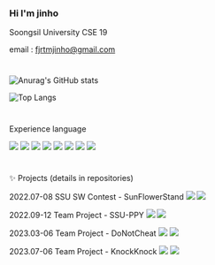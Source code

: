 ### Hi I'm jinho
Soongsil University CSE 19

email : fjrtmjinho@gmail.com
#
![Anurag's GitHub stats](https://github-readme-stats.vercel.app/api?username=fprtmjinho&show_icons=true&theme=github_dark)

![Top Langs](https://github-readme-stats.vercel.app/api/top-langs/?username=fprtmjinho&layout=compact&theme=github_dark)
#
Experience language

<img src="https://img.shields.io/badge/C-skyblue?style=flat&logo=C&logoColor=A8B9CC"/>  <img src="https://img.shields.io/badge/C++-navy?style=flat&logo=C++&logoColor=00599C"/>  <img src="https://img.shields.io/badge/Java-yellow?style=flat&logo=Java&logoColor=F7DF1E"/>  <img src="https://img.shields.io/badge/Python-darkblue?style=flat&logo=Python&logoColor=3776ABE"/>  <img src="https://img.shields.io/badge/Kotlin-purple?style=flat&logo=Kotlin&logoColor=an7F52FF"/>  <img src="https://img.shields.io/badge/Android Studio-green?style=flat&logo=Android Studio&logoColor=3DDC84"/>  <img src="https://img.shields.io/badge/Arduino-darkgreen?style=flat&logo=Arduino&logoColor=00979D"/> <img src="https://img.shields.io/badge/Swift-F05138?style=flat&logo=Swift&logoColor=white" />
#
✨ Projects (details in repositories)

2022.07-08 SSU SW Contest - SunFlowerStand <img src="https://img.shields.io/badge/Java-yellow?style=flat&logo=Java&logoColor=F7DF1E"/>  <img src="https://img.shields.io/badge/Android Studio-green?style=flat&logo=Android Studio&logoColor=3DDC84"/>

2022.09-12 Team Project - SSU-PPY  <img src="https://img.shields.io/badge/Java-yellow?style=flat&logo=Java&logoColor=F7DF1E"/>  <img src="https://img.shields.io/badge/Android Studio-green?style=flat&logo=Android Studio&logoColor=3DDC84"/>

2023.03-06 Team Project - DoNotCheat <img src="https://img.shields.io/badge/Java-yellow?style=flat&logo=Java&logoColor=F7DF1E"/>  <img src="https://img.shields.io/badge/Android Studio-green?style=flat&logo=Android Studio&logoColor=3DDC84"/>

2023.07-06 Team Project - KnockKnock <img src="https://img.shields.io/badge/Swift-F05138?style=flat&logo=Swift&logoColor=white" />  <img src="https://img.shields.io/badge/Xcode-147EFB?style=flat&logo=Xcode&logoColor=white" />
<!--
**fprtmjinho/fprtmjinho** is a ✨ _special_ ✨ repository because its `README.md` (this file) appears on your GitHub profile.
🏫

- 🔭 I’m currently working on ...
- 🌱 I’m currently learning ...
- 👯 I’m looking to collaborate on ...
- 🤔 I’m looking for help with ...
- 💬 Ask me about ...
- 📫 How to reach me: ...
- 😄 Pronouns: ...
- ⚡ Fun fact: ...
-->
